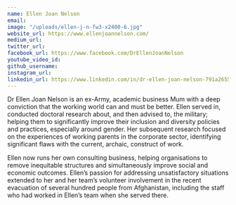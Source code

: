 ```yaml
---
name: Ellen Joan Nelson
email: 
image: "/uploads/ellen-j-n-fw3-x2400-6.jpg"
website_url: https://www.ellenjoannelson.com/
medium_url: 
twitter_url: 
facebook_url: https://www.facebook.com/DrEllenJoanNelson
youtube_video_id: 
github_username: 
instagram_url: 
linkedin_url: https://www.linkedin.com/in/dr-ellen-joan-nelson-791a2655/
---
```


Dr Ellen Joan Nelson is an ex-Army, academic business Mum with a deep conviction that the working world can and must be better. Ellen served in, conducted doctoral research about, and then advised to, the military; helping them to significantly improve their inclusion and diversity policies and practices, especially around gender. Her subsequent research focused on the experiences of working parents in the corporate sector, identifying significant flaws with the current, archaic, construct of work.

Ellen now runs her own consulting business, helping organisations to remove inequitable structures and simultaneously improve social and economic outcomes. Ellen’s passion for addressing unsatisfactory situations extended to her and her team’s volunteer involvement in the recent evacuation of several hundred people from Afghanistan, including the staff who had worked in Ellen’s team when she served there.
